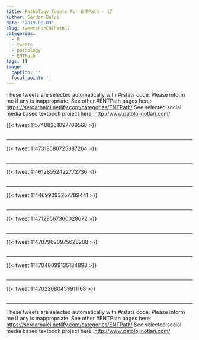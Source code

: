 ```yaml
---
title: Pathology Tweets For ENTPath - 17
author: Serdar Balci
date: '2019-08-09'
slug: tweetsForENTPath17
categories:
  - R
  - tweets
  - pathology
  - ENTPath
tags: []
image:
  caption: ''
  focal_point: ''
---
```



These tweets are selected automatically with #rstats code. Please inform me if any is inappropriate.
See other #ENTPath pages here: https://serdarbalci.netlify.com/categories/ENTPath/ 
See selected social media based textbook project here: http://www.patolojinotlari.com/

{{< tweet 1157408261097709568 >}}
<br>
<br>
<hr>
{{< tweet 1147318580725387264 >}}
<br>
<br>
<hr>
{{< tweet 1146128552422772736 >}}
<br>
<br>
<hr>
{{< tweet 1144699093257789441 >}}
<br>
<br>
<hr>
{{< tweet 1147129567360028672 >}}
<br>
<br>
<hr>
{{< tweet 1147079620975628288 >}}
<br>
<br>
<hr>
{{< tweet 1147040099135184898 >}}
<br>
<br>
<hr>
{{< tweet 1147022080459911168 >}}
<br>
<br>
<hr>


These tweets are selected automatically with #rstats code. Please inform me if any is inappropriate.
See other #ENTPath pages here: https://serdarbalci.netlify.com/categories/ENTPath/ 
See selected social media based textbook project here: http://www.patolojinotlari.com/
